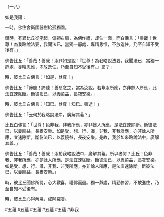 （一八）

如是我聞：

一時，佛住舍衛國祇樹給孤獨園。

爾時，有異比丘從座起，偏袒右肩，為佛作禮，却住一面，而白佛言：「善哉！世尊！為我略說法要，我聞法已，當獨一靜處，專精思惟，不放逸住，乃至自知不受後有。」

佛告比丘：「善哉！善哉！汝作如是說：『世尊！為我略說法要，我聞法已，當獨一靜處，專精思惟，不放逸住，乃至自知不受後有。』耶？」

時，彼比丘白佛言：「如是，世尊！」

佛告比丘：「諦聽！諦聽！善思念之，當為汝說。若非汝所應，亦非餘人所應，此法宜速除斷。斷彼法已，以義饒益，長夜安樂。」

時，彼比丘白佛言：「知已。世尊！知已。善逝！」

佛告比丘：「云何於我略說法中，廣解其義？」

比丘白佛言：「世尊！色非我、非我所應，亦非餘人所應，是法宜速除斷。斷彼法已，以義饒益，長夜安樂。如是受、想、行、識，非我、非我所應，亦非餘人所應，宜速除斷，斷彼法已，以義饒益，長夜安樂。是故，我於如來略說法中，廣解其義。」

佛告比丘：「善哉！善哉！汝於我略說法中，廣解其義。所以者何？比丘！色非我、非我所應，亦非餘人所應，是法宜速除斷。斷彼法已，以義饒益，長夜安樂。如是受、想、行、識，非我、非我所應，亦非餘人所應，是法宜速除斷。斷彼法已，以義饒益，長夜安樂。」

時，彼比丘聞佛所說，心大歡喜，禮佛而退。獨一靜處，精勤修習，不放逸住，乃至自知不受後有。

時，彼比丘心得解脫，成阿羅漢。



#五蘊
#五蘊
#五蘊
#五蘊
#五蘊
#非我
